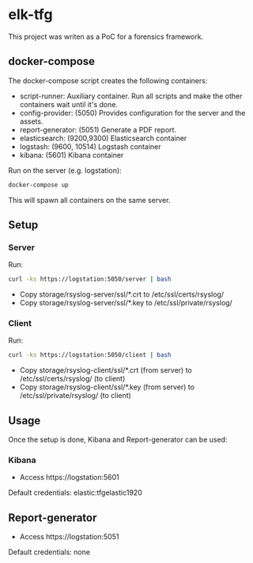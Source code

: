# elk-tfg
This project was writen as a PoC for a forensics framework.

## docker-compose

The docker-compose script creates the following containers:
- script-runner: Auxiliary container. Run all scripts and make the other containers wait until it's done.
- config-provider: (5050) Provides configuration for the server and the assets.
- report-generator: (5051) Generate a PDF report.
- elasticsearch: (9200,9300) Elasticsearch container
- logstash: (9600, 10514) Logstash container
- kibana: (5601) Kibana container

Run on the server (e.g. logstation):
```bash
docker-compose up
```

This will spawn all containers on the same server.

## Setup
### Server
Run:
```bash
curl -ks https://logstation:5050/server | bash
```

- Copy storage/rsyslog-server/ssl/\*.crt to /etc/ssl/certs/rsyslog/
- Copy storage/rsyslog-server/ssl/\*.key to /etc/ssl/private/rsyslog/

### Client
Run:
```bash
curl -ks https://logstation:5050/client | bash
```

- Copy storage/rsyslog-client/ssl/\*.crt (from server) to /etc/ssl/certs/rsyslog/ (to client)
- Copy storage/rsyslog-client/ssl/\*.key (from server) to /etc/ssl/private/rsyslog/ (to client)


## Usage
Once the setup is done, Kibana and Report-generator can be used:
### Kibana
- Access https://logstation:5601 

Default credentials: elastic:tfgelastic1920

## Report-generator
- Access https://logstation:5051 

Default credentials: none
